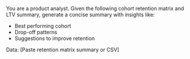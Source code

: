 You are a product analyst. Given the following cohort retention matrix and LTV summary, generate a concise summary with insights like:

- Best performing cohort
- Drop-off patterns
- Suggestions to improve retention

Data: 
[Paste retention matrix summary or CSV]
